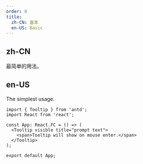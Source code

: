 ```yaml
---
order: 0
title:
  zh-CN: 基本
  en-US: Basic
---
```


## zh-CN

最简单的用法。

## en-US

The simplest usage.

```tsx
import { Tooltip } from 'antd';
import React from 'react';

const App: React.FC = () => (
  <Tooltip visible title="prompt text">
    <span>Tooltip will show on mouse enter.</span>
  </Tooltip>
);

export default App;
```
